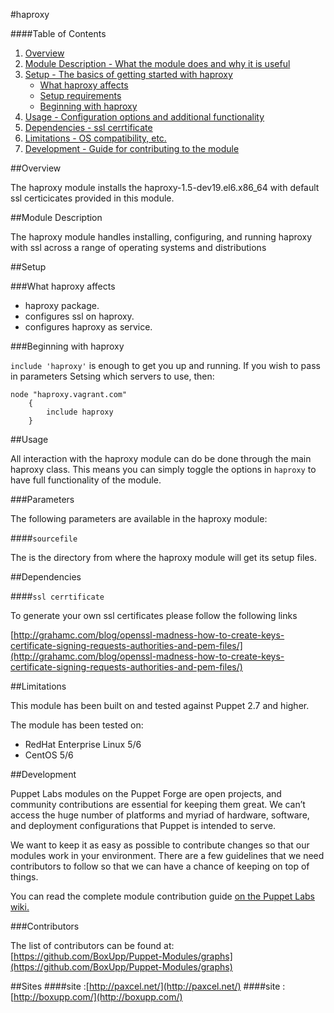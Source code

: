 #haproxy

####Table of Contents

1. [Overview](#overview)
2. [Module Description - What the module does and why it is useful](#module-description)
3. [Setup - The basics of getting started with haproxy](#setup)
    * [What haproxy affects](#what-haproxy-affects)
    * [Setup requirements](#setup-requirements)
    * [Beginning with haproxy](#beginning-with-haproxy)
4. [Usage - Configuration options and additional functionality](#usage)
5. [Dependencies - ssl cerrtificate ](#Dependencies)
5. [Limitations - OS compatibility, etc.](#limitations)
6. [Development - Guide for contributing to the module](#development)

##Overview

The haproxy module installs the haproxy-1.5-dev19.el6.x86_64 with default ssl certicicates provided in this module.

##Module Description

The haproxy module handles installing, configuring, and running haproxy with ssl across a range of operating systems and distributions

##Setup

###What haproxy affects

* haproxy package.
* configures ssl on haproxy.
* configures haproxy as service.

###Beginning with haproxy

`include 'haproxy'` is enough to get you up and running.  If you wish to pass in
parameters Setsing which servers to use, then:

```puppet
node "haproxy.vagrant.com" 
    {
        include haproxy 
    }
```

##Usage

All interaction with the haproxy module can do be done through the main haproxy class.
This means you can simply toggle the options in `haproxy` to have full functionality of the module.


###Parameters

The following parameters are available in the haproxy module:

####`sourcefile`

The is the directory from  where the haproxy module will get its setup files.


##Dependencies

####`ssl cerrtificate`

To generate your own ssl certificates please follow the following links

[http://grahamc.com/blog/openssl-madness-how-to-create-keys-certificate-signing-requests-authorities-and-pem-files/](http://grahamc.com/blog/openssl-madness-how-to-create-keys-certificate-signing-requests-authorities-and-pem-files/)

##Limitations

This module has been built on and tested against Puppet 2.7 and higher.

The module has been tested on:

* RedHat Enterprise Linux 5/6
* CentOS 5/6


##Development

Puppet Labs modules on the Puppet Forge are open projects, and community
contributions are essential for keeping them great. We can’t access the
huge number of platforms and myriad of hardware, software, and deployment
configurations that Puppet is intended to serve.

We want to keep it as easy as possible to contribute changes so that our
modules work in your environment. There are a few guidelines that we need
contributors to follow so that we can have a chance of keeping on top of things.

You can read the complete module contribution guide [on the Puppet Labs wiki.](http://projects.puppetlabs.com/projects/module-site/wiki/Module_contributing)

###Contributors

The list of contributors can be found at: [https://github.com/BoxUpp/Puppet-Modules/graphs](https://github.com/BoxUpp/Puppet-Modules/graphs)

##Sites
####site :[http://paxcel.net/](http://paxcel.net/) 
####site :[http://boxupp.com/](http://boxupp.com/)
